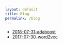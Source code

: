 ```yaml
---
layout: default
title: Blog
permalink: /blog
--- 
```

- [2018-07-31-adaboost](/blog/2018/07/31/adaboost)
- [2017-07-30-word2vec](/blog/2017/07/30/word2vec)
